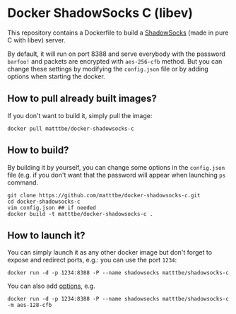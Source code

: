 # Docker ShadowSocks C (libev)

This repository contains a Dockerfile to build a [ShadowSocks](https://github.com/madeye/shadowsocks-libev/#usage) (made in pure C with libev) server.

By default, it will run on port 8388 and serve everybody with the password `barfoo!` and packets are encrypted with `aes-256-cfb` method. But you can change these settings by modifying the `config.json` file or by adding options when starting the docker.

## How to pull already built images?

If you don't want to build it, simply pull the image:

    docker pull matttbe/docker-shadowsocks-c

## How to build?

By building it by yourself, you can change some options in the `config.json` file (e.g. if you don't want that the password will appear when launching `ps` command.

    git clone https://github.com/matttbe/docker-shadowsocks-c.git
    cd docker-shadowsocks-c
    vim config.json ## if needed
    docker build -t matttbe/docker-shadowsocks-c .


## How to launch it?
You can simply launch it as any other docker image but don't forget to expose and redirect ports, e.g.: you can use the port `1234`:

    docker run -d -p 1234:8388 -P --name shadowsocks matttbe/shadowsocks-c

You can also add [options](https://github.com/madeye/shadowsocks-libev/#usage), e.g.

    docker run -d -p 1234:8388 -P --name shadowsocks matttbe/shadowsocks-c -m aes-128-cfb

